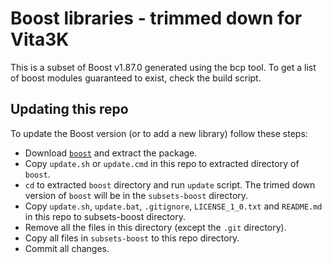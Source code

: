 # Boost libraries - trimmed down for Vita3K

This is a subset of Boost v1.87.0 generated using the bcp tool. To get a list of boost modules guaranteed to exist, check the build script.

## Updating this repo

To update the Boost version (or to add a new library) follow these steps:

- Download [`boost`](https://boost.org) and extract the package.
- Copy `update.sh` or `update.cmd` in this repo to extracted directory of `boost`.
- `cd` to extracted `boost` directory and run `update` script. The trimed down version of `boost` will be in the `subsets-boost` directory.
- Copy `update.sh`, `update.bat`, `.gitignore`, `LICENSE_1_0.txt` and `README.md` in this repo to subsets-boost directory.
- Remove all the files in this directory (except the `.git` directory).
- Copy all files in `subsets-boost` to this repo directory.
- Commit all changes.
